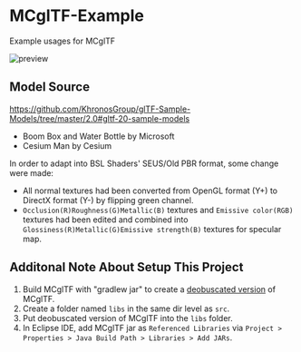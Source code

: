 # MCglTF-Example
 Example usages for MCglTF
 
![preview](https://user-images.githubusercontent.com/39574697/157580750-55867059-5fe8-4bcb-855c-039121b81410.png)
## Model Source
https://github.com/KhronosGroup/glTF-Sample-Models/tree/master/2.0#gltf-20-sample-models

- Boom Box and Water Bottle by Microsoft
- Cesium Man by Cesium

In order to adapt into BSL Shaders' SEUS/Old PBR format, some change were made:
- All normal textures had been converted from OpenGL format (Y+) to DirectX format (Y-) by flipping green channel.
- `Occlusion(R)Roughness(G)Metallic(B)` textures and `Emissive color(RGB)` textures had been edited and combined into `Glossiness(R)Metallic(G)Emissive strength(B)` textures for specular map.
## Additonal Note About Setup This Project
1. Build MCglTF with "gradlew jar" to create a [deobuscated version](https://forums.minecraftforge.net/topic/81617-1152-eclipse-and-gradle-how-to-use-jar-from-another-project-and-import-solved) of MCglTF.
2. Create a folder named `libs` in the same dir level as `src`.
3. Put deobuscated version of MCglTF into the `libs` folder.
4. In Eclipse IDE, add MCglTF jar as `Referenced Libraries` via `Project > Properties > Java Build Path > Libraries > Add JARs`.
